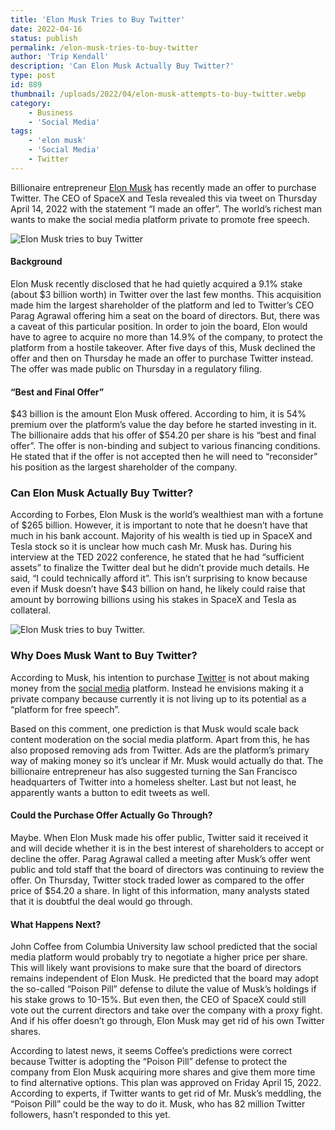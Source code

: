 ```yaml
---
title: 'Elon Musk Tries to Buy Twitter'
date: 2022-04-16
status: publish
permalink: /elon-musk-tries-to-buy-twitter
author: 'Trip Kendall'
description: 'Can Elon Musk Actually Buy Twitter?'
type: post
id: 889
thumbnail: /uploads/2022/04/elon-musk-attempts-to-buy-twitter.webp
category:
    - Business
    - 'Social Media'
tags:
    - 'elon musk'
    - 'Social Media'
    - Twitter
---
```


Billionaire entrepreneur [Elon Musk](https://wlog.app/posts/jeff-bezos-vs-elon-musk.html) has recently made an offer to purchase Twitter. The CEO of SpaceX and Tesla revealed this via tweet on Thursday April 14, 2022 with the statement “I made an offer”. The world’s richest man wants to make the social media platform private to promote free speech.

![Elon Musk tries to buy Twitter](/uploads/2022/04/elon-musk-attempts-to-buy-twitter.webp)

#### Background

Elon Musk recently disclosed that he had quietly acquired a 9.1% stake (about $3 billion worth) in Twitter over the last few months. This acquisition made him the largest shareholder of the platform and led to Twitter’s CEO Parag Agrawal offering him a seat on the board of directors. But, there was a caveat of this particular position. In order to join the board, Elon would have to agree to acquire no more than 14.9% of the company, to protect the platform from a hostile takeover. After five days of this, Musk declined the offer and then on Thursday he made an offer to purchase Twitter instead. The offer was made public on Thursday in a regulatory filing.

#### **“Best and Final Offer”**

$43 billion is the amount Elon Musk offered. According to him, it is 54% premium over the platform’s value the day before he started investing in it. The billionaire adds that his offer of $54.20 per share is his “best and final offer”. The offer is non-binding and subject to various financing conditions. He stated that if the offer is not accepted then he will need to “reconsider” his position as the largest shareholder of the company.

### **Can Elon Musk Actually Buy Twitter?**

According to Forbes, Elon Musk is the world’s wealthiest man with a fortune of $265 billion. However, it is important to note that he doesn’t have that much in his bank account. Majority of his wealth is tied up in SpaceX and Tesla stock so it is unclear how much cash Mr. Musk has. During his interview at the TED 2022 conference, he stated that he had “sufficient assets” to finalize the Twitter deal but he didn’t provide much details. He said, “I could technically afford it”. This isn’t surprising to know because even if Musk doesn’t have $43 billion on hand, he likely could raise that amount by borrowing billions using his stakes in SpaceX and Tesla as collateral.

![Elon Musk tries to buy Twitter.](/uploads/2022/04/elonMuskOnTwitter.webp)

### **Why Does Musk Want to Buy Twitter?**

According to Musk, his intention to purchase [Twitter](https://twitter.com/JamesTurnerDev) is not about making money from the [social media](https://headlin3s.com/cat/social%20media) platform. Instead he envisions making it a private company because currently it is not living up to its potential as a “platform for free speech”.

Based on this comment, one prediction is that Musk would scale back content moderation on the social media platform. Apart from this, he has also proposed removing ads from Twitter. Ads are the platform’s primary way of making money so it’s unclear if Mr. Musk would actually do that. The billionaire entrepreneur has also suggested turning the San Francisco headquarters of Twitter into a homeless shelter. Last but not least, he apparently wants a button to edit tweets as well.

#### **Could the Purchase Offer Actually Go Through?**

Maybe. When Elon Musk made his offer public, Twitter said it received it and will decide whether it is in the best interest of shareholders to accept or decline the offer. Parag Agrawal called a meeting after Musk’s offer went public and told staff that the board of directors was continuing to review the offer. On Thursday, Twitter stock traded lower as compared to the offer price of $54.20 a share. In light of this information, many analysts stated that it is doubtful the deal would go through.

#### **What Happens Next?**

John Coffee from Columbia University law school predicted that the social media platform would probably try to negotiate a higher price per share. This will likely want provisions to make sure that the board of directors remains independent of Elon Musk. He predicted that the board may adopt the so-called “Poison Pill” defense to dilute the value of Musk’s holdings if his stake grows to 10-15%. But even then, the CEO of SpaceX could still vote out the current directors and take over the company with a proxy fight. And if his offer doesn’t go through, Elon Musk may get rid of his own Twitter shares.

According to latest news, it seems Coffee’s predictions were correct because Twitter is adopting the “Poison Pill” defense to protect the company from Elon Musk acquiring more shares and give them more time to find alternative options. This plan was approved on Friday April 15, 2022. According to experts, if Twitter wants to get rid of Mr. Musk’s meddling, the “Poison Pill” could be the way to do it. Musk, who has 82 million Twitter followers, hasn’t responded to this yet.
